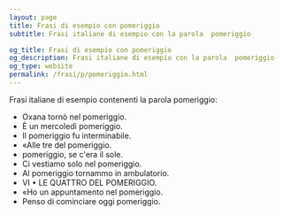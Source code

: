 ```yaml
---
layout: page
title: Frasi di esempio con pomeriggio 
subtitle: Frasi italiane di esempio con la parola  pomeriggio

og_title: Frasi di esempio con pomeriggio 
og_description: Frasi italiane di esempio con la parola  pomeriggio
og_type: website
permalink: /frasi/p/pomeriggio.html
---
```


Frasi italiane di esempio contenenti la parola pomeriggio:


- Oxana tornò nel pomeriggio.
- È un mercoledì pomeriggio.
- Il pomeriggio fu interminabile.
- «Alle tre del pomeriggio.
- pomeriggio, se c'era il sole.
- Ci vestiamo solo nel pomeriggio.
- Al pomeriggio tornammo in ambulatorio.
- VI • LE QUATTRO DEL POMERIGGIO.
- «Ho un appuntamento nel pomeriggio.
- Penso di cominciare oggi pomeriggio.
